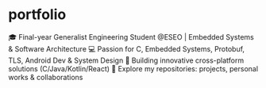 # portfolio
🎓 Final-year Generalist Engineering Student @ESEO | Embedded Systems &amp; Software Architecture 💻 Passion for C, Embedded Systems, Protobuf, TLS, Android Dev &amp; System Design 🚀 Building innovative cross-platform solutions (C/Java/Kotlin/React) 📂 Explore my repositories: projects, personal works &amp; collaborations
